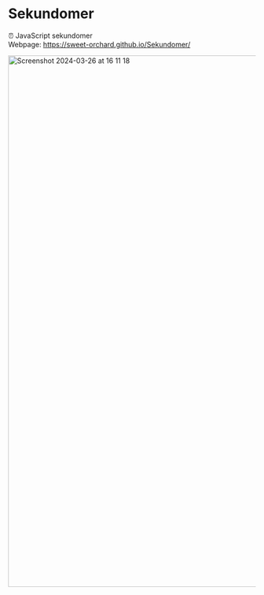 # Sekundomer
⏰ JavaScript sekundomer </br>
Webpage: https://sweet-orchard.github.io/Sekundomer/

<img width="1079" alt="Screenshot 2024-03-26 at 16 11 18" src="https://github.com/sweet-orchard/Sekundomer/assets/146839131/c7499c06-e35b-4b99-88f6-df7fb519a1ba">
